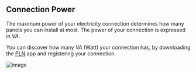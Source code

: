 ## Connection Power
The maximum power of your electricity connection determines how many panels you can 
install at most. The power of your connection is expressed in _VA_.

You can discover how many _VA_ (Watt) your connection has, by downloading the [PLN](https://play.google.com/store/apps/details?id=com.icon.pln123) 
app and registering your connection.

![image](assets/documentation/images/daya.png)

<style>
    .documentation .ConnectionPower img {
        width: 250px;
    }
</style>